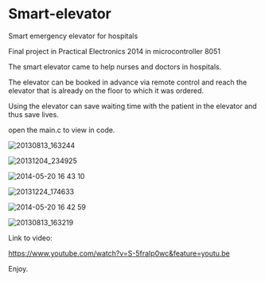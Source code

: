 # Smart-elevator
Smart emergency elevator for hospitals


Final project in Practical Electronics 2014 in microcontroller 8051



The smart elevator came to help nurses and doctors in hospitals.


The elevator can be booked in advance via remote control and reach the elevator that is already on the floor to which it was ordered.


Using the elevator can save waiting time with the patient in the elevator and thus save lives.

open the main.c to view in code.


![20130813_163244](https://user-images.githubusercontent.com/77153363/104738858-b921d580-574e-11eb-8b5a-a3dca4fac798.jpg)

![20131204_234925](https://user-images.githubusercontent.com/77153363/104738882-c0e17a00-574e-11eb-9ecf-46723582b650.jpg)

![2014-05-20 16 43 10](https://user-images.githubusercontent.com/77153363/104739060-f2f2dc00-574e-11eb-935c-455a38b1607e.jpg)

![20131224_174633](https://user-images.githubusercontent.com/77153363/104738902-c4750100-574e-11eb-860e-7b48c5d8e123.jpg)

![2014-05-20 16 42 59](https://user-images.githubusercontent.com/77153363/104738942-d060c300-574e-11eb-8274-44cbdd7181af.jpg)

![20130813_163219](https://user-images.githubusercontent.com/77153363/104738967-d8206780-574e-11eb-8b36-d57af660453d.jpg)








Link to video:

https://www.youtube.com/watch?v=S-5fraIp0wc&feature=youtu.be


Enjoy.

